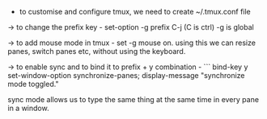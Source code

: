 - to customise and configure tmux, we need to create ~/.tmux.conf file

-> to change the prefix key - 
		set-option -g prefix C-j  (C is ctrl)
		-g is global

-> to add mouse mode in tmux - set -g mouse on. using this we can resize panes, switch panes etc, without using the keyboard. 

-> to enable sync and to bind it to prefix + y combination - 
		```
bind-key y set-window-option synchronize-panes\; display-message "synchronize mode toggled."

sync mode allows us to type the same thing at the same time in every pane in a window. 
